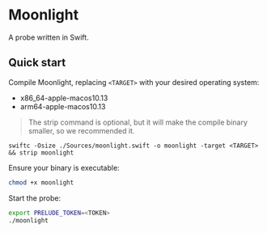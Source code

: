 # Moonlight

A probe written in Swift.

## Quick start

Compile Moonlight, replacing ```<TARGET>``` with your desired operating system:

* x86_64-apple-macos10.13
* arm64-apple-macos10.13

> The strip command is optional, but it will make the compile binary smaller, so we recommended it.

```
swiftc -Osize ./Sources/moonlight.swift -o moonlight -target <TARGET> && strip moonlight
```

Ensure your binary is executable:
```bash
chmod +x moonlight
```

Start the probe:
```bash
export PRELUDE_TOKEN=<TOKEN>
./moonlight
```
